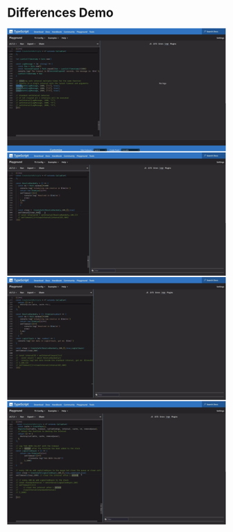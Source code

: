 # Differences Demo

[![Reregister](./demo/reregister.gif)](https://github.com/user-attachments/assets/967a0ae8-fc24-436e-9abf-a71325adb1d1)
[![No Async Results Shuffle](./demo/no-shuffle.gif)](https://github.com/user-attachments/assets/9d470f02-5e22-4a48-a8ed-83eb31323924)
[![Callback](./demo/callback.gif)](https://github.com/user-attachments/assets/deb948cb-4f7f-45ca-aa52-ded9ead777dc)
[![Clear Queue](./demo/clear-queue.gif)]()
